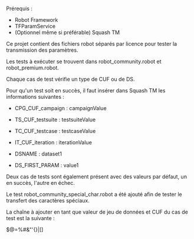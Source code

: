 Prérequis : 

  - Robot Framework
  - TFParamService
  - (Optionnel même si préférable) Squash TM

Ce projet contient des fichiers robot séparés par licence pour tester la transmission des paramètres.

Les tests à exécuter se trouvent dans robot_community.robot et robot_premium.robot.

Chaque cas de test vérifie un type de CUF ou de DS.

Pour qu'un test soit en succès, il faut insérer dans Squash TM les informations suivantes :

  - CPG_CUF_campaign : campaignValue

  - TS_CUF_testsuite : testsuiteValue

  - TC_CUF_testcase : testcaseValue

  - IT_CUF_iteration : iterationValue

  - DSNAME : dataset1

  - DS_FIRST_PARAM : value1

Deux cas de tests sont également présent avec des valeurs par défaut, un en succès, l'autre en échec.

Le test robot_community_special_char.robot a été ajouté afin de tester le transfert des caractères spéciaux.

La chaîne à ajouter en tant que valeur de jeu de données et CUF du cas de test est la suivante :

$@=%#\&"'{}|[]